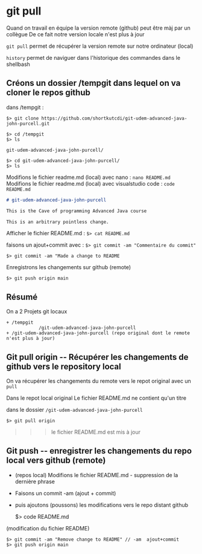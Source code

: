 # git pull

Quand on travail en équipe la version remote (github) peut être màj par un collègue
De ce fait notre version locale n'est plus à jour

`git pull` permet de récupérer la version remote sur notre ordinateur (local)

`history` permet de naviguer dans l'historique des commandes dans le shellbash

## Créons un dossier /tempgit dans lequel on va cloner le repos github 

dans /tempgit :

    $> git clone https://github.com/shortkutcdi/git-udem-advanced-java-john-purcell.git
    
    $> cd /tempgit
    $> ls
    
    git-udem-advanced-java-john-purcell/

    $> cd git-udem-advanced-java-john-purcell/
    $> ls

    
Modifions le fichier readme.md (local) avec nano : `nano README.md`
Modifions le fichier readme.md (local) avec visualstudio code : `code README.md`

````.md
# git-udem-advanced-java-john-purcell

This is the Cave of programming Advanced Java course    

This is an arbitrary pointless change.                 
````
    
Afficher le fichier README.md : `$> cat README.md`    

faisons un ajout+commit avec : `$> git commit -am "Commentaire du commit"`

    $> git commit -am "Made a change to README
    
Enregistrons les changements sur github (remote)

    $> git push origin main
    
##  Résumé

On a 2 Projets git locaux

    + /tempgit
                /git-udem-advanced-java-john-purcell 
    + /git-udem-advanced-java-john-purcell (repo original dont le remote n'est plus à jour)

## Git pull origin -- Récupérer les changements de github vers le repository local 

On va récupérer les changements du remote vers le repot original avec un `pull`

Dans le repot local original Le fichier README.md ne contient qu'un titre

dans le dossier `/git-udem-advanced-java-john-purcell`

    $> git pull origin 

>>> le fichier README.md est mis à jour

## Git push -- enregistrer les changements du repo local vers github (remote)

- (repos local) Modifions le fichier README.md - suppression de la dernière phrase
- Faisons un commit -am (ajout + commit)
- puis ajoutons (poussons) les modifications vers le repo distant github

    $> code README.md 

(modification du fichier README)
    
    $> git commit -am "Remove change to README" // -am  ajout+commit
    $> git push origin main
